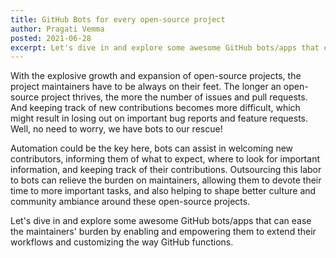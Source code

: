 ```yaml
---
title: GitHub Bots for every open-source project
author: Pragati Vemma
posted: 2021-06-28
excerpt: Let's dive in and explore some awesome GitHub bots/apps that can ease the maintainers' burden by enabling and empowering them
---
```


With the explosive growth and expansion of open-source projects, the project maintainers have to be always on their feet. The longer an open-source project thrives, the more the number of issues and pull requests. And keeping track of new contributions becomes more difficult, which might result in losing out on important bug reports and feature requests. Well, no need to worry, we have bots to our rescue!

Automation could be the key here, bots can assist in welcoming new contributors, informing them of what to expect, where to look for important information, and keeping track of their contributions. Outsourcing this labor to bots can relieve the burden on maintainers, allowing them to devote their time to more important tasks, and also helping to shape better culture and community ambiance around these open-source projects.

Let's dive in and explore some awesome GitHub bots/apps that can ease the maintainers' burden by enabling and empowering them to extend their workflows and customizing the way GitHub functions.